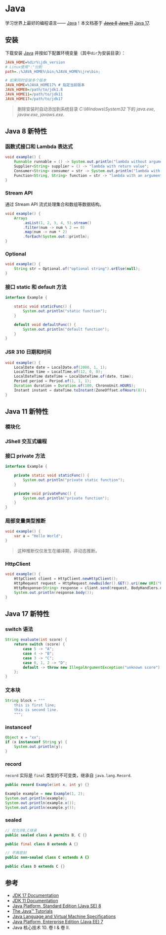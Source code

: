 # Java

学习世界上最好的编程语言—— [Java](https://www.oracle.com/java/)！本文档基于 ~~[Java 8](https://docs.oracle.com/javase/8/)~~ ~~[Java 11](https://docs.oracle.com/en/java/javase/11/)~~ [Java 17](https://docs.oracle.com/en/java/javase/17/).

## 安装

下载安装 [Java](https://www.oracle.com/java/technologies/downloads/) 并按如下配置环境变量（其中`dir`为安装目录）：

```ini
JAVA_HOME=%dir%\jdk_version
# Linux使用":"分割
path=.;%JAVA_HOME%\bin;%JAVA_HOME%\jre\bin;

# 如果同时安装多个版本
JAVA_HOME=%JAVA_HOME17% # 指定当前版本
JAVA_HOME8=/path/to/jdk1.8
JAVA_HOME11=/path/to/jdk11
JAVA_HOME17=/path/to/jdk17
```

> 删除安装时自动添加到系统目录 _C:\Windows\System32_ 下的 _java.exe_, _javaw.exe_, _javaws.exe_.

## Java 8 新特性

### 函数式接口和 Lambda 表达式

```java
void example() {
	Runnable runnable = () -> System.out.println("lambda without arguments and return value");
	Supplier<String> supplier = () -> "lambda with return value";
	Consumer<String> consumer = str -> System.out.println("lambda with an argument");
	Function<String, String> function = str -> "lambda with an argument and return value";
}
```

### Stream API

通过 Stream API 流式处理集合和数组等数据结构。

```java
void example() {
	Arrays
		.asList(1, 2, 3, 4, 5).stream()
		.filter(num -> num % 2 == 0)
		.map(num -> num * 2)
		.forEach(System.out::println);
}
```

### Optional

```java
void example() {
	String str = Optional.of("optional string").orElse(null);
}
```

### 接口 static 和 default 方法

```java
interface Example {

	static void staticFunc() {
		System.out.println("static function");
	}

	default void defaultFunc() {
		System.out.println("default function");
	}
}
```

### JSR 310 日期和时间

```java
void example() {
	LocalDate date = LocalDate.of(2000, 1, 1);
	LocalTime time = LocalTime.of(12, 0, 0);
	LocalDateTime dateTime = LocalDateTime.of(date, time);
	Period period = Period.of(1, 1, 1);
	Duration duration = Duration.of(100, ChronoUnit.HOURS);
	Instant instant = dateTime.toInstant(ZoneOffset.ofHours(8));
}
```

## Java 11 新特性

### 模块化

### JShell 交互式编程

### 接口 private 方法

```java
interface Example {

	private static void staticFunc() {
		System.out.println("private static function");
	}

	private void privateFunc() {
		System.out.println("private function");
	}
}
```

### 局部变量类型推断

```java
void example() {
	var a = "Hello World";
}
```

> 这种推断仅仅发生在编译期，非动态推断。

### HttpClient

```java
void example() {
	HttpClient client = HttpClient.newHttpClient();
	HttpRequest request = HttpRequest.newBuilder().GET().uri(new URI("https://baidu.com")).build();
	HttpResponse<String> response = client.send(request, BodyHandlers.ofString());
	System.out.println(response.body());
}
```

## Java 17 新特性

### switch 语法

```java
String evaluate(int score) {
	return switch (score) {
		case 5 -> "A";
		case 4 -> "B";
		case 3 -> "C";
		case 0, 1, 2 -> "D";
		default -> throw new IllegalArgumentException("unknown score");
	};
}
```

### 文本块

```java
String block = """
	this is first line;
	this is second line.
	""";
```

### instanceof

```java
Object x = "xx";
if (x instanceof String y) {
	System.out.println(y);
}
```

### record

`record` 实际是 `final` 类型的不可变类，继承自 `java.lang.Record`.

```java
public record Example(int x, int y) {}

Example example = new Example(1, 2);
System.out.println(example);
System.out.println(example.x());
System.out.println(example.y());
```

### sealed

```java
// 仅允许B,C继承
public sealed class A permits B, C {}

public final class B extends A {}

// 不再密封
public non-sealed class C extends A {}

public class D extends C {}
```

## 参考

- [JDK 17 Documentation](https://docs.oracle.com/en/java/javase/17/)
- [JDK 11 Documentation](https://docs.oracle.com/en/java/javase/11/)
- [Java Platform, Standard Edition (Java SE) 8](https://docs.oracle.com/javase/8/)
- [The Java™ Tutorials](https://docs.oracle.com/javase/tutorial/index.html)
- [Java Language and Virtual Machine Specifications](https://docs.oracle.com/javase/specs/index.html)
- [Java Platform, Enterprise Edition (Java EE) 7](https://docs.oracle.com/javaee/7/tutorial/index.html)
- Java 核心技术 10. 卷 I & 卷 II.
